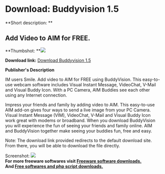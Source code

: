 # Download: Buddyvision 1.5

**Short description: **

## Add Video to AIM for FREE.

  
**Thumbshot: **![](http://www.freewarefiles.com/screenshot/buddyvision.jpg)   
  
**Download link:** [Download Buddyvision 1.5](http://freesoftwares.boysofts.com/Buddyvision_program_3926.html)  
  

**Publisher's Description**  
  

IM users Smile. Add video to AIM for FREE using BuddyVision. This easy-to-use
webcam software includes Visual Instant Message, VideoChat, V-Mail and Visual
Buddy Icon. With a PC Camera, AIM Buddies see each other using any Internet
connection.

Impress your friends and family by adding video to AIM. This easy-to-use AIM
add-on gives four ways to send a live image from your PC Camera. Visual
Instant Message (VIM), VideoChat, V-Mail and Visual Buddy Icon work great with
modems or broadband. When you download BuddyVision you will experience the fun
of seeing your friends and family online. AIM and BuddyVision together make
seeing your buddies fun, free and easy.

Note: The download link provided redirects to the default download site. From
there, you will be able to download the file directly.

  
  
Screenshot: ![](http://www.freewarefiles.com/screenshot/buddyvision.jpg)  
**For more freeware softwares visit [Freeware software downloads.](http://freesoftwares.boysofts.com/)**   
**And [Free softwares and php script downloads.](http://www.boysofts.com/)**

